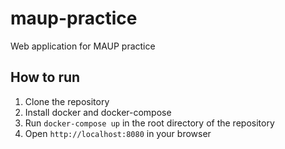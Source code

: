 # maup-practice
Web application for MAUP practice

## How to run

1. Clone the repository
2. Install docker and docker-compose
3. Run `docker-compose up` in the root directory of the repository
4. Open `http://localhost:8080` in your browser